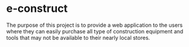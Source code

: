 # e-construct
The purpose of this project is to provide a web application to the users where they can easily purchase all type of construction equipment and tools that may not be available to their nearly local stores.
